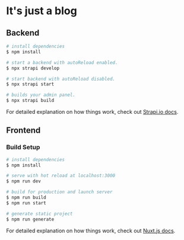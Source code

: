 # It's just a blog

## Backend

```bash
# install dependencies
$ npm install

# start a backend with autoReload enabled.
$ npx strapi develop

# start backend with autoReload disabled.
$ npx strapi start

# builds your admin panel.
$ npx strapi build
```

For detailed explanation on how things work, check out [Strapi.io docs](https://strapi.io/documentation/developer-docs/latest/developer-resources/cli/CLI.html#strapi-new).

## Frontend

### Build Setup

```bash
# install dependencies
$ npm install

# serve with hot reload at localhost:3000
$ npm run dev

# build for production and launch server
$ npm run build
$ npm run start

# generate static project
$ npm run generate
```

For detailed explanation on how things work, check out [Nuxt.js docs](https://nuxtjs.org).
